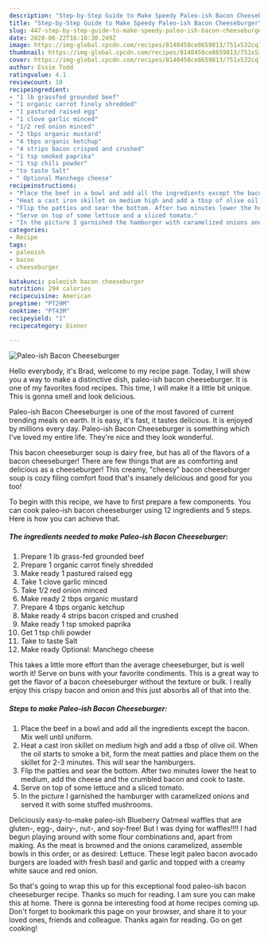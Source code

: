 ```yaml
---
description: "Step-by-Step Guide to Make Speedy Paleo-ish Bacon Cheeseburger"
title: "Step-by-Step Guide to Make Speedy Paleo-ish Bacon Cheeseburger"
slug: 447-step-by-step-guide-to-make-speedy-paleo-ish-bacon-cheeseburger
date: 2020-06-22T16:18:30.249Z
image: https://img-global.cpcdn.com/recipes/8140458ce8659813/751x532cq70/paleo-ish-bacon-cheeseburger-recipe-main-photo.jpg
thumbnail: https://img-global.cpcdn.com/recipes/8140458ce8659813/751x532cq70/paleo-ish-bacon-cheeseburger-recipe-main-photo.jpg
cover: https://img-global.cpcdn.com/recipes/8140458ce8659813/751x532cq70/paleo-ish-bacon-cheeseburger-recipe-main-photo.jpg
author: Essie Todd
ratingvalue: 4.1
reviewcount: 10
recipeingredient:
- "1 lb grassfed grounded beef"
- "1 organic carrot finely shredded"
- "1 pastured raised egg"
- "1 clove garlic minced"
- "1/2 red onion minced"
- "2 tbps organic mustard"
- "4 tbps organic ketchup"
- "4 strips bacon crisped and crushed"
- "1 tsp smoked paprika"
- "1 tsp chili powder"
- "to taste Salt"
- " Optional Manchego cheese"
recipeinstructions:
- "Place the beef in a bowl and add all the ingredients except the bacon. Mix well until uniform."
- "Heat a cast iron skillet on medium high and add a tbsp of olive oil. When the oil starts to smoke a bit, form the meat patties and place them on the skillet for 2-3 minutes. This will sear the hamburgers."
- "Flip the patties and sear the bottom. After two minutes lower the heat to medium, add the cheese and the crumbled bacon and cook to taste."
- "Serve on top of some lettuce and a sliced tomato."
- "In the picture I garnished the hamburger with caramelized onions and served it with some stuffed mushrooms."
categories:
- Recipe
tags:
- paleoish
- bacon
- cheeseburger

katakunci: paleoish bacon cheeseburger 
nutrition: 294 calories
recipecuisine: American
preptime: "PT29M"
cooktime: "PT43M"
recipeyield: "1"
recipecategory: Dinner

---
```



![Paleo-ish Bacon Cheeseburger](https://img-global.cpcdn.com/recipes/8140458ce8659813/751x532cq70/paleo-ish-bacon-cheeseburger-recipe-main-photo.jpg)

Hello everybody, it's Brad, welcome to my recipe page. Today, I will show you a way to make a distinctive dish, paleo-ish bacon cheeseburger. It is one of my favorites food recipes. This time, I will make it a little bit unique. This is gonna smell and look delicious.

Paleo-ish Bacon Cheeseburger is one of the most favored of current trending meals on earth. It is easy, it's fast, it tastes delicious. It is enjoyed by millions every day. Paleo-ish Bacon Cheeseburger is something which I've loved my entire life. They're nice and they look wonderful.

This bacon cheeseburger soup is dairy free, but has all of the flavors of a bacon cheeseburger! There are few things that are as comforting and delicious as a cheeseburger! This creamy, &#34;cheesy&#34; bacon cheeseburger soup is cozy filing comfort food that&#39;s insanely delicious and good for you too!


To begin with this recipe, we have to first prepare a few components. You can cook paleo-ish bacon cheeseburger using 12 ingredients and 5 steps. Here is how you can achieve that.

##### The ingredients needed to make Paleo-ish Bacon Cheeseburger:

1. Prepare 1 lb grass-fed grounded beef
1. Prepare 1 organic carrot finely shredded
1. Make ready 1 pastured raised egg
1. Take 1 clove garlic minced
1. Take 1/2 red onion minced
1. Make ready 2 tbps organic mustard
1. Prepare 4 tbps organic ketchup
1. Make ready 4 strips bacon crisped and crushed
1. Make ready 1 tsp smoked paprika
1. Get 1 tsp chili powder
1. Take to taste Salt
1. Make ready  Optional: Manchego cheese


This takes a little more effort than the average cheeseburger, but is well worth it! Serve on buns with your favorite condiments. This is a great way to get the flavor of a bacon cheeseburger without the texture or bulk. I really enjoy this crispy bacon and onion and this just absorbs all of that into the. 

##### Steps to make Paleo-ish Bacon Cheeseburger:

1. Place the beef in a bowl and add all the ingredients except the bacon. Mix well until uniform.
1. Heat a cast iron skillet on medium high and add a tbsp of olive oil. When the oil starts to smoke a bit, form the meat patties and place them on the skillet for 2-3 minutes. This will sear the hamburgers.
1. Flip the patties and sear the bottom. After two minutes lower the heat to medium, add the cheese and the crumbled bacon and cook to taste.
1. Serve on top of some lettuce and a sliced tomato.
1. In the picture I garnished the hamburger with caramelized onions and served it with some stuffed mushrooms.


Deliciously easy-to-make paleo-ish Blueberry Oatmeal waffles that are gluten-, egg-, dairy-, nut-, and soy-free! But I was dying for waffles!!!! I had begun playing around with some flour combinations and, apart from making. As the meat is browned and the onions caramelized, assemble bowls in this order, or as desired: Lettuce. These legit paleo bacon avocado burgers are loaded with fresh basil and garlic and topped with a creamy white sauce and red onion. 

So that's going to wrap this up for this exceptional food paleo-ish bacon cheeseburger recipe. Thanks so much for reading. I am sure you can make this at home. There is gonna be interesting food at home recipes coming up. Don't forget to bookmark this page on your browser, and share it to your loved ones, friends and colleague. Thanks again for reading. Go on get cooking!
